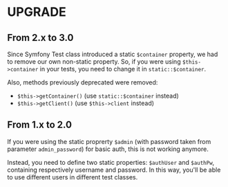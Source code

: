 UPGRADE
=======

From 2.x to 3.0
---------------

Since Symfony Test class introduced a static `$container` property, we had to remove our
own non-static property. So, if you were using `$this->container` in your tests, you need
to change it in `static::$container`.

Also, methods previously deprecated were removed:

* `$this->getContainer()` (use `static::$container` instead)
* `$this->getClient()` (use `$this->client` instead)

From 1.x to 2.0
---------------

If you were using the static proprerty `$admin` (with password taken from parameter `admin_password`)
for basic auth, this is not working anymore.

Instead, you need to define two static properties: `$authUser` and `$authPw`, containing respectively
username and password. In this way, you'll be able to use different users in different test classes.

